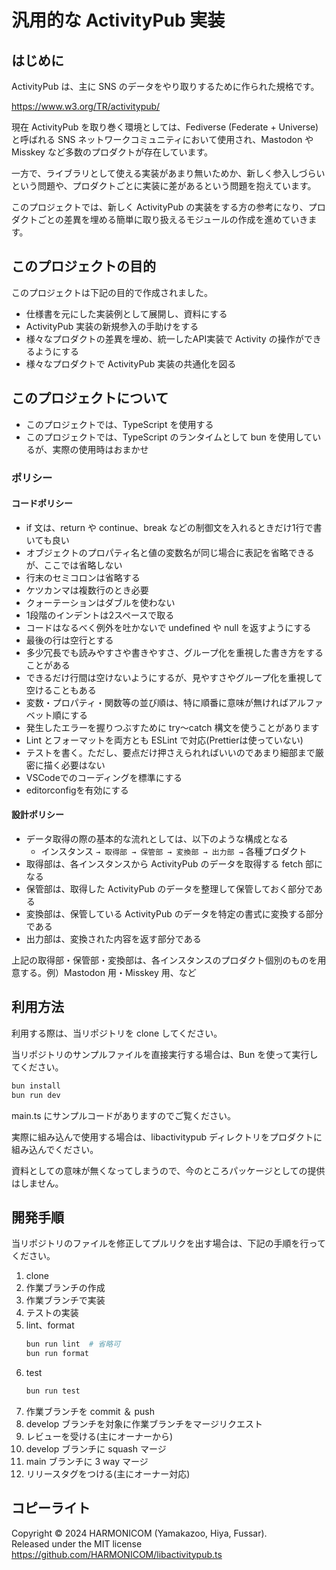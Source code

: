 # 汎用的な ActivityPub 実装

## はじめに

ActivityPub は、主に SNS のデータをやり取りするために作られた規格です。

https://www.w3.org/TR/activitypub/

現在 ActivityPub を取り巻く環境としては、Fediverse (Federate + Universe) と呼ばれる SNS ネットワークコミュニティにおいて使用され、Mastodon や Misskey など多数のプロダクトが存在しています。

一方で、ライブラリとして使える実装があまり無いためか、新しく参入しづらいという問題や、プロダクトごとに実装に差があるという問題を抱えています。

このプロジェクトでは、新しく ActivityPub の実装をする方の参考になり、プロダクトごとの差異を埋める簡単に取り扱えるモジュールの作成を進めていきます。


## このプロジェクトの目的

このプロジェクトは下記の目的で作成されました。

- 仕様書を元にした実装例として展開し、資料にする
- ActivityPub 実装の新規参入の手助けをする
- 様々なプロダクトの差異を埋め、統一したAPI実装で Activity の操作ができるようにする
- 様々なプロダクトで ActivityPub 実装の共通化を図る


## このプロジェクトについて

- このプロジェクトでは、TypeScript を使用する
- このプロジェクトでは、TypeScript のランタイムとして bun を使用しているが、実際の使用時はおまかせ

### ポリシー

#### コードポリシー

- if 文は、return や continue、break などの制御文を入れるときだけ1行で書いても良い
- オブジェクトのプロパティ名と値の変数名が同じ場合に表記を省略できるが、ここでは省略しない
- 行末のセミコロンは省略する
- ケツカンマは複数行のとき必要
- クォーテーションはダブルを使わない
- 1段階のインデントは2スペースで取る
- コードはなるべく例外を吐かないで undefined や null を返すようにする
- 最後の行は空行とする
- 多少冗長でも読みやすさや書きやすさ、グループ化を重視した書き方をすることがある
- できるだけ行間は空けないようにするが、見やすさやグループ化を重視して空けることもある
- 変数・プロパティ・関数等の並び順は、特に順番に意味が無ければアルファベット順にする
- 発生したエラーを握りつぶすために try～catch 構文を使うことがあります
- Lint とフォーマットを両方とも ESLint で対応(Prettierは使っていない)
- テストを書く。ただし、要点だけ押さえられればいいのであまり細部まで厳密に描く必要はない
- VSCodeでのコーディングを標準にする
- editorconfigを有効にする

#### 設計ポリシー

- データ取得の際の基本的な流れとしては、以下のような構成となる
    - インスタンス `→ 取得部 → 保管部 → 変換部 → 出力部 →` 各種プロダクト
- 取得部は、各インスタンスから ActivityPub のデータを取得する fetch 部になる
- 保管部は、取得した ActivityPub のデータを整理して保管しておく部分である
- 変換部は、保管している ActivityPub のデータを特定の書式に変換する部分である
- 出力部は、変換された内容を返す部分である

上記の取得部・保管部・変換部は、各インスタンスのプロダクト個別のものを用意する。例）Mastodon 用・Misskey 用、など


## 利用方法

利用する際は、当リポジトリを clone してください。

当リポジトリのサンプルファイルを直接実行する場合は、Bun を使って実行してください。
```sh
bun install
bun run dev
```
main.ts にサンプルコードがありますのでご覧ください。

実際に組み込んで使用する場合は、libactivitypub ディレクトリをプロダクトに組み込んでください。

資料としての意味が無くなってしまうので、今のところパッケージとしての提供はしません。


## 開発手順

当リポジトリのファイルを修正してプルリクを出す場合は、下記の手順を行ってください。

1. clone
2. 作業ブランチの作成
3. 作業ブランチで実装
4. テストの実装
5. lint、format
    ```sh
    bun run lint  # 省略可
    bun run format
    ```
6. test
    ```sh
    bun run test
    ```
7. 作業ブランチを commit ＆ push
8. develop ブランチを対象に作業ブランチをマージリクエスト
9. レビューを受ける(主にオーナーから)
10. develop ブランチに squash マージ
11. main ブランチに 3 way マージ
12. リリースタグをつける(主にオーナー対応)


## コピーライト

Copyright © 2024 HARMONICOM (Yamakazoo, Hiya, Fussar).  <br>
Released under the MIT license  <br>
https://github.com/HARMONICOM/libactivitypub.ts  <br>
